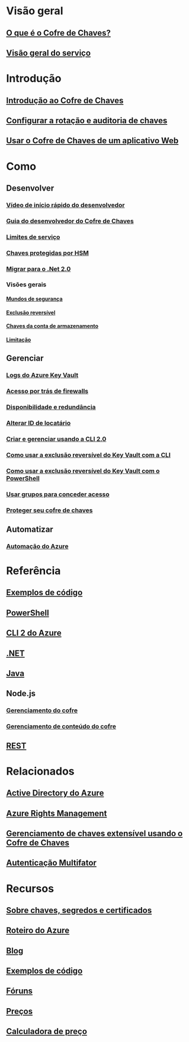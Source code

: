 # Visão geral
## [O que é o Cofre de Chaves?](key-vault-whatis.md)
## [Visão geral do serviço](https://azure.microsoft.com/services/key-vault/)

# Introdução
## [Introdução ao Cofre de Chaves](key-vault-get-started.md)
## [Configurar a rotação e auditoria de chaves](key-vault-key-rotation-log-monitoring.md)
## [Usar o Cofre de Chaves de um aplicativo Web](key-vault-use-from-web-application.md)

# Como
## Desenvolver
### [Vídeo de início rápido do desenvolvedor](http://channel9.msdn.com/Blogs/Windows-Azure/Azure-Key-Vault-Developer-Quick-Start)
### [Guia do desenvolvedor do Cofre de Chaves](key-vault-developers-guide.md)
### [Limites de serviço](key-vault-service-limits.md)
### [Chaves protegidas por HSM](key-vault-hsm-protected-keys.md)
### [Migrar para o .Net 2.0](key-vault-dotnet2api-release-notes.md)
### Visões gerais
#### [Mundos de segurança](key-vault-ovw-security-worlds.md)
#### [Exclusão reversível](key-vault-ovw-soft-delete.md)
#### [Chaves da conta de armazenamento](key-vault-ovw-storage-keys.md)
#### [Limitação](key-vault-ovw-throttling.md)

## Gerenciar
### [Logs do Azure Key Vault](key-vault-logging.md)
### [Acesso por trás de firewalls](key-vault-access-behind-firewall.md)
### [Disponibilidade e redundância](key-vault-disaster-recovery-guidance.md)
### [Alterar ID de locatário](key-vault-subscription-move-fix.md)
### [Criar e gerenciar usando a CLI 2.0](key-vault-manage-with-cli2.md)
### [Como usar a exclusão reversível do Key Vault com a CLI](key-vault-soft-delete-cli.md)
### [Como usar a exclusão reversível do Key Vault com o PowerShell](key-vault-soft-delete-powershell.md)
### [Usar grupos para conceder acesso](key-vault-group-permissions-for-apps.md)
### [Proteger seu cofre de chaves](key-vault-secure-your-key-vault.md)

## Automatizar
### [Automação do Azure](automation-manage-key-vault.md)

# Referência
## [Exemplos de código](https://azure.microsoft.com/en-us/resources/samples/?service=key-vault)
## [PowerShell](/powershell/module/azurerm.keyvault)
## [CLI 2 do Azure](/cli/azure/keyvault)
## [.NET](/dotnet/api/microsoft.azure.keyvault)
## [Java](/java/api/com.microsoft.azure.keyvault)
## Node.js
### [Gerenciamento do cofre](http://azure.github.io/azure-sdk-for-node/azure-arm-keyvault/latest)
### [Gerenciamento de conteúdo do cofre](http://azure.github.io/azure-sdk-for-node/azure-keyvault/latest)
## [REST](/rest/api/keyvault)

# Relacionados
## [Active Directory do Azure](https://azure.microsoft.com/documentation/services/active-directory/)
## [Azure Rights Management](https://technet.microsoft.com/en-US/dn175750)
## [Gerenciamento de chaves extensível usando o Cofre de Chaves](https://msdn.microsoft.com/en-us/library/azure/dn198405)
## [Autenticação Multifator](https://azure.microsoft.com/documentation/services/multi-factor-authentication/)

# Recursos
## [Sobre chaves, segredos e certificados](https://docs.microsoft.com/rest/api/keyvault/about-keys--secrets-and-certificates)
## [Roteiro do Azure](https://azure.microsoft.com/roadmap/?category=security-identity)
## [Blog](http://blogs.technet.com/b/kv/)
## [Exemplos de código](https://www.microsoft.com/download/details.aspx?id=45343)
## [Fóruns](https://social.msdn.microsoft.com/forums/azure/en-US/home?forum=AzureKeyVault)
## [Preços](https://azure.microsoft.com/pricing/details/key-vault/)
## [Calculadora de preço](https://azure.microsoft.com/pricing/calculator/)
